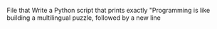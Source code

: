 File that Write a Python script that prints exactly "Programming is like building a multilingual puzzle, followed by a new line
